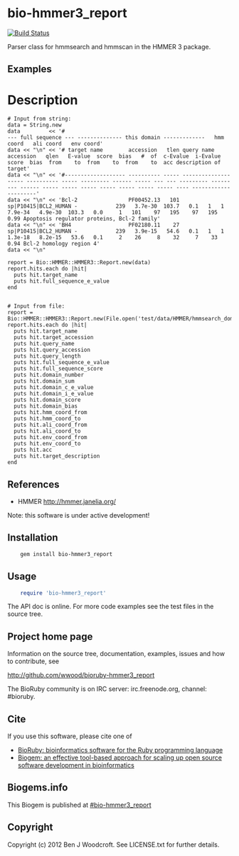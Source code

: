 # bio-hmmer3_report

[![Build Status](https://secure.travis-ci.org/wwood/bioruby-hmmer3_report.png)](http://travis-ci.org/wwood/bioruby-hmmer3_report)

Parser class for hmmsearch and hmmscan in the HMMER 3 package.

## Examples

# Description


    # Input from string:
    data = String.new
    data         << '#                                                                            --- full sequence --- -------------- this domain -------------   hmm coord   ali coord   env coord'
    data << "\n" << '# target name        accession   tlen query name           accession   qlen   E-value  score  bias   #  of  c-Evalue  i-Evalue  score  bias  from    to  from    to  from    to  acc description of target'
    data << "\n" << '#------------------- ---------- ----- -------------------- ---------- ----- --------- ------ ----- --- --- --------- --------- ------ ----- ----- ----- ----- ----- ----- ----- ---- ---------------------'
    data << "\n" << 'Bcl-2                PF00452.13   101 sp|P10415|BCL2_HUMAN -            239   3.7e-30  103.7   0.1   1   1   7.9e-34   4.9e-30  103.3   0.0     1   101    97   195    97   195 0.99 Apoptosis regulator proteins, Bcl-2 family'
    data << "\n" << 'BH4                  PF02180.11    27 sp|P10415|BCL2_HUMAN -            239   3.9e-15   54.6   0.1   1   1   1.3e-18   8.2e-15   53.6   0.1     2    26     8    32     7    33 0.94 Bcl-2 homology region 4'
    data << "\n"

    report = Bio::HMMER::HMMER3::Report.new(data)
    report.hits.each do |hit|
      puts hit.target_name
      puts hit.full_sequence_e_value
    end


    # Input from file:
    report = Bio::HMMER::HMMER3::Report.new(File.open('test/data/HMMER/hmmsearch_domtblout.out'))
    report.hits.each do |hit|
      puts hit.target_name
      puts hit.target_accession
      puts hit.query_name
      puts hit.query_accession
      puts hit.query_length
      puts hit.full_sequence_e_value
      puts hit.full_sequence_score
      puts hit.domain_number
      puts hit.domain_sum
      puts hit.domain_c_e_value
      puts hit.domain_i_e_value
      puts hit.domain_score
      puts hit.domain_bias
      puts hit.hmm_coord_from
      puts hit.hmm_coord_to
      puts hit.ali_coord_from
      puts hit.ali_coord_to
      puts hit.env_coord_from
      puts hit.env_coord_to
      puts hit.acc
      puts hit.target_description
    end


## References

* HMMER  http://hmmer.janelia.org/

Note: this software is under active development!

## Installation

```sh
    gem install bio-hmmer3_report
```

## Usage

```ruby
    require 'bio-hmmer3_report'
```

The API doc is online. For more code examples see the test files in
the source tree.
        
## Project home page

Information on the source tree, documentation, examples, issues and
how to contribute, see

  http://github.com/wwood/bioruby-hmmer3_report

The BioRuby community is on IRC server: irc.freenode.org, channel: #bioruby.

## Cite

If you use this software, please cite one of
  
* [BioRuby: bioinformatics software for the Ruby programming language](http://dx.doi.org/10.1093/bioinformatics/btq475)
* [Biogem: an effective tool-based approach for scaling up open source software development in bioinformatics](http://dx.doi.org/10.1093/bioinformatics/bts080)

## Biogems.info

This Biogem is published at [#bio-hmmer3_report](http://biogems.info/index.html)

## Copyright

Copyright (c) 2012 Ben J Woodcroft. See LICENSE.txt for further details.

